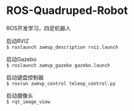 # ROS-Quadruped-Robot
ROS开发学习，四足机器人

启动RVIZ  
`$ roslaunch zwmvp_description rviz.launch`

启动Gazebo  
`$ roslaunch zwmvp_gazebo gazebo.launch`

启动键盘控制器  
`$ rosrun zwmvp_control teleop_control.py`

启动摄像头  
`$ rqt_image_view`
